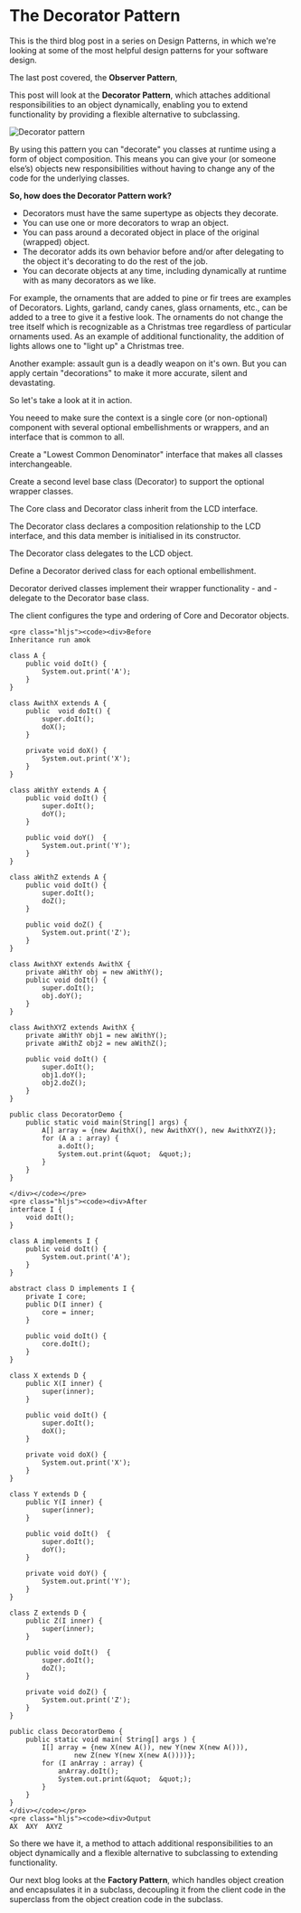 # The Decorator Pattern #

This is the third blog post in a series on Design Patterns, in which we're looking at some of the most helpful design patterns for your software design.

The last post covered, the **Observer Pattern**,

This post will look at the **Decorator Pattern**, which attaches additional responsibilities to an object dynamically, enabling you to extend functionality by providing a flexible alternative to subclassing.

![Decorator pattern](https://user-images.githubusercontent.com/63193195/81114853-aea21180-8f1a-11ea-9278-8f58362eb6bb.jpg)


By using this pattern you can "decorate" you classes at runtime using a form of object composition. This means you can give your (or someone else’s) objects new responsibilities without having to change any of the code for the underlying classes.

**So, how does the Decorator Pattern work?** 

- Decorators must have the same supertype as objects they decorate.
- You can use one or more decorators to wrap an object.
- You can pass around a decorated object in place of the original (wrapped) object.
- The decorator adds its own behavior before and/or after delegating to the object it's decorating to do the rest of the job.
- You can decorate objects at any time, including dynamically at runtime with as many decorators as we like.

For example, the ornaments that are added to pine or fir trees are examples of Decorators. Lights, garland, candy canes, glass ornaments, etc., can be added to a tree to give it a festive look. The ornaments do not change the tree itself which is recognizable as a Christmas tree regardless of particular ornaments used. As an example of additional functionality, the addition of lights allows one to &quot;light up&quot; a Christmas tree.</p>
<p>Another example: assault gun is a deadly weapon on it's own. But you can apply certain &quot;decorations&quot; to make it more accurate, silent and devastating.</p>

So let's take a look at it in action. 

You neeed to make sure the context is a single core (or non-optional) component with several optional embellishments or wrappers, and an interface that is common to all.

Create a &quot;Lowest Common Denominator&quot; interface that makes all classes interchangeable.

Create a second level base class (Decorator) to support the optional wrapper classes.

The Core class and Decorator class inherit from the LCD interface.

The Decorator class declares a composition relationship to the LCD interface, and this data member is initialised in its constructor.

The Decorator class delegates to the LCD object.

Define a Decorator derived class for each optional embellishment.

Decorator derived classes implement their wrapper functionality - and - delegate to the Decorator base class.

The client configures the type and ordering of Core and Decorator objects.
```
<pre class="hljs"><code><div>Before
Inheritance run amok

class A {
    public void doIt() {
        System.out.print('A');
    }
}

class AwithX extends A {
    public  void doIt() {
        super.doIt();
        doX();
    }

    private void doX() {
        System.out.print('X');
    }
}

class aWithY extends A {
    public void doIt() {
        super.doIt();
        doY();
    }

    public void doY()  {
        System.out.print('Y');
    }
}

class aWithZ extends A {
    public void doIt() {
        super.doIt();
        doZ();
    }

    public void doZ() {
        System.out.print('Z');
    }
}

class AwithXY extends AwithX {
    private aWithY obj = new aWithY();
    public void doIt() {
        super.doIt();
        obj.doY();
    }
}

class AwithXYZ extends AwithX {
    private aWithY obj1 = new aWithY();
    private aWithZ obj2 = new aWithZ();

    public void doIt() {
        super.doIt();
        obj1.doY();
        obj2.doZ();
    }
}

public class DecoratorDemo {
    public static void main(String[] args) {
        A[] array = {new AwithX(), new AwithXY(), new AwithXYZ()};
        for (A a : array) {
            a.doIt();
            System.out.print(&quot;  &quot;);
        }
    }
}

</div></code></pre>
<pre class="hljs"><code><div>After
interface I { 
    void doIt(); 
}

class A implements I { 
    public void doIt() { 
        System.out.print('A'); 
    } 
}

abstract class D implements I {
    private I core;
    public D(I inner) {
        core = inner;
    }

    public void doIt() {
        core.doIt();
    }
}

class X extends D {
    public X(I inner) {
        super(inner);
    }

    public void doIt() {
        super.doIt();
        doX();
    }

    private void doX() {
        System.out.print('X');
    }
}

class Y extends D {
    public Y(I inner) {
        super(inner);
    }

    public void doIt()  {
        super.doIt();
        doY();
    }

    private void doY() {
        System.out.print('Y');
    }
}

class Z extends D {
    public Z(I inner) {
        super(inner);
    }

    public void doIt()  {
        super.doIt();
        doZ();
    }

    private void doZ() {
        System.out.print('Z');
    }
}

public class DecoratorDemo {
    public static void main( String[] args ) {
        I[] array = {new X(new A()), new Y(new X(new A())),
                new Z(new Y(new X(new A())))};
        for (I anArray : array) {
            anArray.doIt();
            System.out.print(&quot;  &quot;);
        }
    }
}
</div></code></pre>
<pre class="hljs"><code><div>Output
AX  AXY  AXYZ
```

So there we have it, a method to attach additional responsibilities to an object dynamically and a flexible alternative to subclassing to extending functionality.

Our next blog looks at the **Factory Pattern**, which handles object creation and encapsulates it in a subclass, decoupling it from the client code in the superclass from the object creation code in the subclass.

